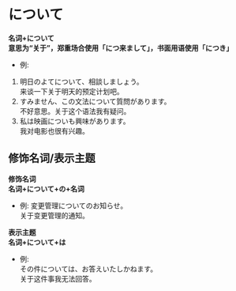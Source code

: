 # について  
**名词+について**  
**意思为“关于”，郑重场合使用「につ来まして」，书面用语使用「につき」**  
* 例:  
1. 明日のよてについて、相談しましょう。  
来谈一下关于明天的预定计划吧。  
2. すみません、この文法について質問があります。  
不好意思。关于这个语法我有疑问。
3. 私は映画についも興味があります。  
我对电影也很有兴趣。  
## 修饰名词/表示主题
**修饰名词**  
**名词+について+の+名词**  
* 例:
変更管理についてのお知らせ。  
关于变更管理的通知。  

**表示主题**  
**名词+について+は**  
* 例:  
その件については、お答えいたしかねます。  
关于这件事我无法回答。  
